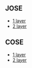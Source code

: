 ## JOSE

- [1 layer](./jose/direct.md)
- [2 layer](./jose/wrap.md)

## COSE

- [1 layer](./cose/direct.md)
- [2 layer](./cose/wrap.md)